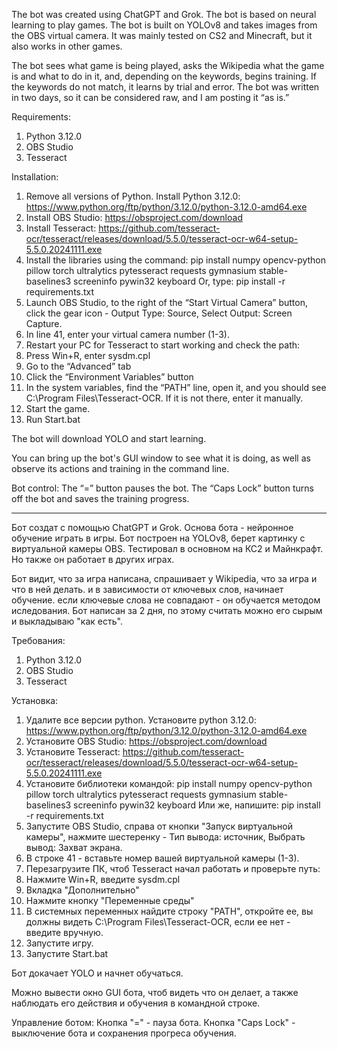 The bot was created using ChatGPT and Grok. The bot is based on neural learning to play games. The bot is built on YOLOv8 and takes images from the OBS virtual camera.  It was mainly tested on CS2 and Minecraft, but it also works in other games.

The bot sees what game is being played, asks the Wikipedia what the game is and what to do in it, and, depending on the keywords, begins training. If the keywords do not match, it learns by trial and error. The bot was written in two days, so it can be considered raw, and I am posting it “as is.”

Requirements:
1. Python 3.12.0
1. OBS Studio
2. Tesseract

Installation:
1. Remove all versions of Python. Install Python 3.12.0: https://www.python.org/ftp/python/3.12.0/python-3.12.0-amd64.exe
2. Install OBS Studio: https://obsproject.com/download
3. Install Tesseract: https://github.com/tesseract-ocr/tesseract/releases/download/5.5.0/tesseract-ocr-w64-setup-5.5.0.20241111.exe
4. Install the libraries using the command: 
pip install numpy opencv-python pillow torch ultralytics pytesseract requests gymnasium stable-baselines3 screeninfo pywin32 keyboard
Or, type:
pip install -r requirements.txt
5. Launch OBS Studio, to the right of the “Start Virtual Camera” button, click the gear icon - Output Type: Source, Select Output: Screen Capture.
6. In line 41, enter your virtual camera number (1-3).
7. Restart your PC for Tesseract to start working and check the path:
8. Press Win+R, enter sysdm.cpl
9. Go to the “Advanced” tab
10. Click the “Environment Variables” button
11. In the system variables, find the “PATH” line, open it, and you should see C:\Program Files\Tesseract-OCR. If it is not there, enter it manually.
12. Start the game.
13. Run Start.bat

The bot will download YOLO and start learning.

You can bring up the bot's GUI window to see what it is doing, as well as observe its actions and training in the command line.

Bot control:
The “=” button pauses the bot.
The “Caps Lock” button turns off the bot and saves the training progress.

-----------------------------------------------------------------------------------------------------------------------------------------------------------
Бот создат с помощью ChatGPT и Grok. Основа бота - нейронное обучение играть в игры. Бот построен на YOLOv8, берет картинку с виртуальной камеры OBS.  Тестировал в основном на КС2 и Майнкрафт. Но также он работает в других играх.

Бот видит, что за игра написана, спрашивает у Wikipedia, что за игра и что в ней делать. и в зависимости от ключевых слов, начинает обучение. если ключевые слова не совпадают - он обучается методом иследования. Бот написан за 2 дня, по этому считать можно его сырым и выкладываю "как есть".

Требования:
1. Python 3.12.0
1. OBS Studio
2. Tesseract

Установка:
1. Удалите все версии python. Установите python 3.12.0: https://www.python.org/ftp/python/3.12.0/python-3.12.0-amd64.exe
2. Установите OBS Studio: https://obsproject.com/download
3. Установите Tesseract: https://github.com/tesseract-ocr/tesseract/releases/download/5.5.0/tesseract-ocr-w64-setup-5.5.0.20241111.exe
4. Установите библиотеки командой: 
pip install numpy opencv-python pillow torch ultralytics pytesseract requests gymnasium stable-baselines3 screeninfo pywin32 keyboard
Или же, напишите:
pip install -r requirements.txt
5. Запустите OBS Studio, справа от кнопки "Запуск виртуальной камеры", нажмите шестеренку - Тип вывода: источник, Выбрать вывод: Захват экрана.
6. В строке 41 - вставьте номер вашей виртуальной камеры (1-3).
7. Перезагрузите ПК, чтоб Tesseract начал работать и проверьте путь:
8. Нажмите Win+R, введите sysdm.cpl
9. Вкладка "Дополнительно"
10. Нажмите кнопку "Переменные среды"
11. В системных переменных найдите строку "PATH", откройте ее, вы должны видеть C:\Program Files\Tesseract-OCR, если ее нет - введите вручную.
12. Запустите игру.
13. Запустите Start.bat

Бот докачает YOLO и начнет обучаться.

Можно вывести окно GUI бота, чтоб видеть что он делает, а также наблюдать его действия и обучения в командной строке.

Управление ботом:
Кнопка "=" - пауза бота.
Кнопка "Caps Lock" - выключение бота и сохранения прогреса обучения.
